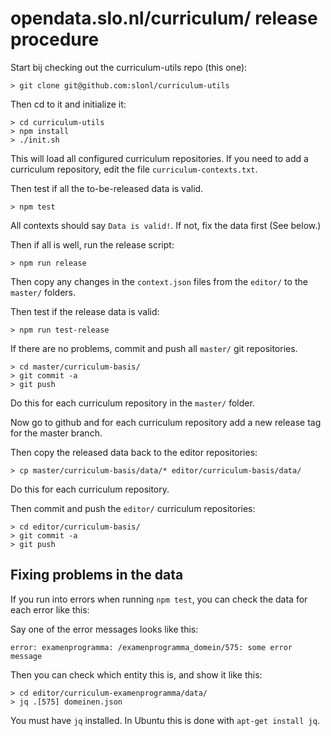 # opendata.slo.nl/curriculum/ release procedure

Start bij checking out the curriculum-utils repo (this one):

```
> git clone git@github.com:slonl/curriculum-utils
```

Then cd to it and initialize it:

```
> cd curriculum-utils
> npm install
> ./init.sh
```

This will load all configured curriculum repositories. If you need to add a curriculum repository, edit the file `curriculum-contexts.txt`.

Then test if all the to-be-released data is valid.

```
> npm test
```

All contexts should say `Data is valid!`. If not, fix the data first (See below.)

Then if all is well, run the release script:

```
> npm run release
```

Then copy any changes in the `context.json` files from the `editor/` to the `master/` folders.

Then test if the release data is valid:

```
> npm run test-release
```

If there are no problems, commit and push all `master/` git repositories.

```
> cd master/curriculum-basis/
> git commit -a
> git push
```

Do this for each curriculum repository in the `master/` folder.

Now go to github and for each curriculum repository add a new release tag for the master branch.

Then copy the released data back to the editor repositories:

```
> cp master/curriculum-basis/data/* editor/curriculum-basis/data/
```

Do this for each curriculum repository.

Then commit and push the `editor/` curriculum repositories:

```
> cd editor/curriculum-basis/
> git commit -a
> git push
```

## Fixing problems in the data

If you run into errors when running `npm test`, you can check the data for each error like this:

Say one of the error messages looks like this:

```
error: examenprogramma: /examenprogramma_domein/575: some error message
```

Then you can check which entity this is, and show it like this:

```
> cd editor/curriculum-examenprogramma/data/
> jq .[575] domeinen.json
```

You must have `jq` installed. In Ubuntu this is done with `apt-get install jq`.
